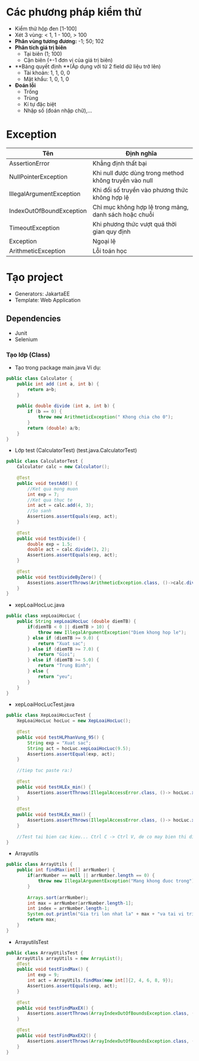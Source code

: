 # Các phương pháp kiểm thử
- Kiểm thử hộp đen [1-100]
- Xét 3 vùng: < 1, 1 - 100, > 100
-  **Phân vùng tương đương:** -1; 50; 102
- **Phân tích giá trị biên**
	- Tại biên (1; 100)
	- Cận biên (+-1 đơn vị của giá trị biên)
- **Bảng quyết định **(Áp dụng với từ 2 field dữ liệu trở lên)
	- Tài khoản: 1, 1, 0, 0
	- Mật khẩu: 1, 0, 1, 0
- **Đoán lỗi**
	- Trống
	- Trùng
	- Kí tự đặc biệt
	- Nhập số (đoán nhập chữ),...

# Exception
| Tên  | Định nghĩa  |
| ------------ | ------------ |
| AssertionError  | Khẳng định thất bại  |
|  NullPointerException | Khi null được dùng trong method không truyền vào null  |
| IllegalArgumentException | Khi đối số truyền vào phương thức không hợp lệ |
| IndexOutOfBoundException | Chỉ mục không hợp lệ trong mảng, danh sách hoặc chuỗi |
| TimeoutException | Khi phương thức vượt quá thời gian quy định |
| Exception | Ngoại lệ |
| ArithmeticException | Lỗi toán học |

# Tạo project
- Generators: JakartaEE
- Template: Web Application
## Dependencies
- Junit
- Selenium
### Tạo lớp (Class)
- Tạo trong package main.java
Ví dụ:
```java
public class Calculator {
	public int add (int a, int b) {
		return a+b;
	}
	
	public double divide (int a, int b) {
		if (b == 0) {
			throw new ArithmeticException(" Khong chia cho 0");
		}
		return (double) a/b;
	}
}
```
- Lớp test (CalculatorTest) (test.java.CalculatorTest)
```java
public class CalculatorTest {
	Calculator calc = new Calculator();
	
	@Test
	public void testAdd() {
		//Ket qua mong muon
		int exp = 7;
		//Ket qua thuc te
		int act = calc.add(4, 3);
		//So sanh
		Assertions.assertEquals(exp, act);
	}
	
	@Test
	public void testDivide() {
		double exp = 1.5;
		double act = calc.divide(3, 2);
		Assertions.assertEquals(exp, act);
	}
	
	@Test
	public void testDivideByZero() {
		Assestions.assertThrows(ArithmeticException.class, ()->calc.divide(3, 0));
	}
}
```

- xepLoaiHocLuc.java
```java
public class xepLoaiHocLuc {
	public String xepLoaiHocLuc (double diemTB) {
		if(diemTB < 0 || diemTB > 10) {
			throw new IllegalArgumentException("Diem khong hop le");
		} else if (diemTB >= 9.0) {
			return "Xuat sac";
		} else if (diemTB >= 7.0) {
			return "Gioi";
		} else if (diemTB >= 5.0) {
			return "Trung Binh";
		} else {
			return "yeu";
		}
	}
}
```

- xepLoaiHocLucTest.java
```java
public class XepLoaiHocLucTest {
	XepLoaiHocLuc hocLuc = new XepLoaiHocLuc();
	
	@Test
	public void testHLPhanVung_95() {
		String exp = "Xuat sac";
		String act = hocLuc.xepLoaiHocLuc(9.5);
		Assertions.assertEqual(exp, act);
	}
	
	//tiep tuc paste ra:)
	
	@Test
	public void testHLEx_min() {
		Assertions.assertThrows(IllegalAccessError.class, ()-> hocLuc.xepLoaihocLuc(-5));
	}
	
	@Test
	public void testHLEx_max() {
		Assertions.assertThrows(IllegalAccessError.class, ()-> hocLuc.xepLoaihocLuc(15));
	}
	
	//Test tai bien cac kieu... Ctrl C -> Ctrl V, de co may bien thi dien nay test cay vao
}
```

- Arrayutils
```java
public class ArrayUtils {
	public int findMax(int[] arrNumber) {
		if(arrNumber == null || arrNumber.length == 0) {
			throw new IllegalArgumentException("Mang khong đuoc trong");
		}
		
		Arrays.sort(arrNumber);
		int max = arrNumber[arrNumber.length-1];
		int index = arrNumber.length-1;
		System.out.println("Gia tri lon nhat la" + max + "va tai vi tri thu: " + index);
		return max;
	}
}
```

- ArrayutilsTest
```java
public class ArrayUtilsTest {
	ArrayUtils arrayUtils = new ArrayList();
	@Test
	public void testFindMax() {
		int exp = 9;
		int act = ArrayUtils.findMax(new int[]{2, 4, 6, 8, 9});
		Assertions.assertEquals(exp, act);
	}
	
	@Test
	public void testFindMaxEX() {
		Assertions.assertThrows(ArrayIndexOutOfBoundsException.class, () -> arrayUtils.findMax(new int[]{}));
	}
	
	@Test
	public void testFindMaxEX2() {
		Assertions.assertThrows(ArrayIndexOutOfBoundsException.class, () -> arrayUtils.findMax(null);
	}
}
```
